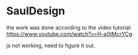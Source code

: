 # SaulDesign

the work was done according to the video tutorial: https://www.youtube.com/watch?v=H-a0tMcrYCg

js not working, need to figure it out.

